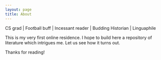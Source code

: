 ```yaml
---
layout: page
title: About
---
```


<p class="message">
  CS grad | Football buff | Incessant reader | Budding Historian | Linguaphile
</p>

This is my very first online residence. I hope to build here a repository of literature which intrigues me. Let us see how it turns out.

Thanks for reading!
